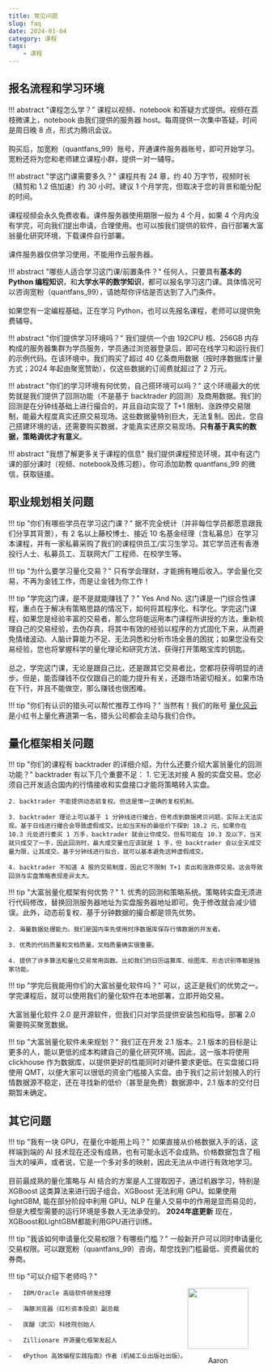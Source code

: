 ```yaml
---
title: 常见问题
slug: faq
date: 2024-01-04
category: 课程
tags: 
    - 课程
---
```


## 报名流程和学习环境

!!! abstract "课程怎么学？"
    课程以视频、notebook 和答疑方式提供。视频在荔枝微课上，notebook 由我们提供的服务器 host。每周提供一次集中答疑，时间是周日晚 8 点，形式为腾讯会议。<br><br>
    购买后，加宽粉（quantfans_99）账号，开通课件服务器账号，即可开始学习。宽粉还将为您和老师建立课程小群，提供一对一辅导。

!!! abstract "学这门课需要多久？"
    课程共有 24 章，约 40 万字节，视频时长（精剪和 1.2 倍加速）约 30 小时。建议 1 个月学完，但取决于您的背景和能分配的时间。<br><br>
    课程视频会永久免费收看。课件服务器使用期限一般为 4 个月，如果 4 个月内没有学完，可向我们提出申请，合理使用。也可以按我们提供的软件，自行部署大富翁量化研究环境，下载课件自行部署。<br><br>课件服务器仅供学习使用，不能用作云服务器。

!!! abstract "哪些人适合学习这门课/前置条件？"
    任何人，只要具有**基本的 Python 编程知识**，和**大学水平的数学知识**，都可以报名学习这门课。具体情况可以咨询宽粉（quantfans_99），请她帮你评估是否达到了入门条件。<br><br>如果您有一定编程基础，正在学习 Python，也可以先报名课程，老师可以提供免费辅导。

!!! abstract "你们提供学习环境吗？"
    我们提供一个由 192CPU 核、256GB 内存构成的服务器集群为学员服务，学员通过浏览器登录后，即可在线学习和运行我们的示例代码。在该环境中，我们购买了超过 40 亿条商用数据（按时序数据库计量方式；2024 年起由聚宽赞助），仅这些数据的订阅费就超过了 2 万元。

!!! abstract "你们的学习环境有何优势，自己搭环境可以吗？"
    这个环境最大的优势就是我们提供了回测功能（不是基于 backtrader 的回测）及商用数据。我们的回测是在分钟线基础上进行撮合的，并且自动实现了 T+1 限制、涨跌停交易限制，能最大程度真实还原交易现场。这些数据量特别巨大，无法复制。因此，您自己搭建环境的话，还需要购买数据，才能真实还原交易现场。**只有基于真实的数据，策略调优才有意义**。

!!! abstract "我想了解更多关于课程的信息"
    我们提供课程预览环境，其中有这门课的部分课时（视频、notebook及练习题）。你可添加助教 quantfans_99 的微信，获取链接。

## 职业规划相关问题

!!! tip "你们有哪些学员在学习这门课？"
    据不完全统计（并非每位学员都愿意跟我们分享其背景），有 2 名以上藤校博士、接近 10 名基金经理（含私募总）在学习本课程，并有一家私募采购了我们的课程供员工/实习生学习。其它学员还有香港投行人士、私募员工、互联网大厂工程师、在校学生等。
    
!!! tip "为什么要学习量化交易？"
    只有学会理财，才能拥有睡后收入。学会量化交易，不再为金钱工作，而是让金钱为你工作！

!!! tip "学完这门课，是不是就能赚钱了？"
    Yes And No. 这门课是一门综合性课程，重点在于解决有策略思路的情况下，如何将其程序化、科学化。学完这门课程，如果您是经验丰富的交易者，那么您将能运用本门课程所讲授的方法，重新梳理自己的交易经验，去伪存真，将其中有效的经验以程序的方式固化下来，从而避免情绪波动、人脑计算能力不足、无法洞悉和分析市场全景的困扰；如果您没有交易经验，您也将掌握科学的量化理论和研究方法，获得打开策略宝库的钥匙。<br><br>总之，学完这门课，无论是跟自己比，还是跟其它交易者比，您都将获得明显的进步。但是，能否赚钱不仅仅跟自己的能力提升有关，还跟市场密切相关。如果市场在下行，并且不能做空，那么赚钱也很困难。

!!! tip "你们有认识的猎头可以帮忙推荐工作吗？"
    当然有！我们的账号 [量化风云](https://www.xiaohongshu.com/user/profile/5ba12feef7e8b9437f3aca0c) 是小红书上量化赛道第一名，猎头公司都会主动与我们合作。

## 量化框架相关问题

!!! tip "你们的课程有 backtrader 的详细介绍，为什么还要介绍大富翁量化的回测功能？"
    backtrader 有以下几个重要不足：
    1. 它无法对接 A 股的实盘交易。您必须自己开发适合国内的行情接收和实盘接口才能将策略转入实盘。
   
    2. backtrader 不能提供动态前复权。但这是惟一正确的复权机制。

    3. backtrader 理论上可以基于 1 分钟线进行撮合，但考虑到数据拷贝问题，实际上无法实现。基于日线进行撮合会导致虚假成交。比如当天标的最低价下探到 10.2 元，如果你在 10.3 元处进行委买 1 万手，backtrader 就会让你成交。但有可能在 10.3 及以下，当天就只成交了一手，因此回测时，最大成交量也应该就是 1 手，但 backtrader 会以全天成交量为限，让其成交。基于分钟线进行拟合，就可以基本避免这种虚假成交。

    4. backtrader 不知道 A 股的交易制度，因此它不限制 T+1 卖出和涨跌停交易。这会导致回测与实盘策略表现差异太大。

!!! tip "大富翁量化框架有何优势？"
    1. 优秀的回测和策略系统。策略转实盘无须进行代码修改，替换回测服务器地址为实盘服务器地址即可。免于修改就会减少错误。此外，动态前复权、基于分钟数据的撮合都是领先优势。

    2. 海量数据处理能力。我们是国内率先使用时序数据库保存行情数据的开发者。

    3. 优秀的代码质量和文档质量。文档质量确实很重要。

    4. 提供了许多算法和量化交易常用函数。比如我们的日历运算库、绘图库、形态识别等都是独家功能。

!!! tip "学完后我能用你们的大富翁量化软件吗？"
    可以，这正是我们的优势之一。学完课程后，就可以使用我们的量化软件在本地部署，立即开始交易。<br><br>
    大富翁量化软件 2.0 是开源软件，但我们只对学员提供安装包和指导。部署 2.0 需要购买聚宽数据。

!!! tip "大富翁量化软件未来规划？"
    我们正在开发 2.1 版本。2.1 版本的目标是让更多的人，能以更低的成本构建自己的量化研究环境。因此，这一版本将使用 clickhouse 作为数据库，以提供更好的性能同时对硬件要求更低。在实盘接口将使用 QMT，以便大家可以很低的资金门槛接入实盘。由于我们之前计划接入的行情数据源不稳定，还在寻找新的低价（甚至是免费）数据源中，2.1 版本的交付日期暂未确定。

## 其它问题

!!! tip "我有一块 GPU，在量化中能用上吗？"
    如果直接从价格数据入手的话，这样端到端的 AI 技术现在还没有成熟，也有可能永远不会成熟。价格数据包含了相当大的噪声，或者说，它是一个多对多的映射，因此无法从中进行有效地学习。<br><br>
    目前最成熟的量化策略与 AI 结合的方案是人工提取因子，通过机器学习，特别是 XGBoost 这类算法来进行因子组合。XGBoost 无法利用 GPU。如果使用 lightGBM, 能在部分阶段中利用 GPU。NLP 在量人交易中的作用是显而易见的，但是大模型需要的运行环境是多数人无法承受的。
    **2024年底更新** 现在，XGBoost和LightGBM都能利用GPU进行训练。

!!! tip "我该如何申请量化交易权限？有哪些门槛？"
    一般新开户可以同时申请量化交易权限。可以跟宽粉（quantfans_99）咨询，帮您找到门槛最低、资费最优的券商。

!!! tip "可以介绍下老师吗？"
    <div style="width:150px; position: relative;float:right">
        <img src="https://images.jieyu.ai/images/hot/me.png" style="width: 120px; display:inline-block"/>
        <p style="text-align:center;width:120px"> Aaron </p>
    </div>

    -   IBM/Oracle 高级软件研发经理

    -   海豚浏览器（红杉资本投资）副总裁

    -   匡醍（武汉）科技院创始人

    -   Zillionare 开源量化框架发起人

    -   《Python 高效编程实践指南》作者（机械工业出版社出版）。
